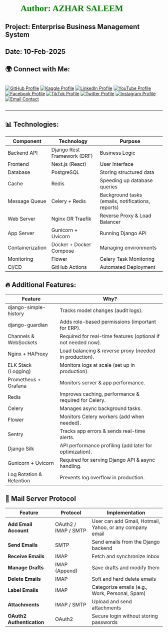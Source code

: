 # 👨‍💻 Author: AZHAR SALEEM
## Project: Enterprise Business Management System
## Date: 10-Feb-2025

<style>
  h1{
    font-family: "Poppins";
    font-weight: bold;
    color: rgba(0, 128, 0, 1);
  }
</style>

## 🌍 Connect with Me:

<div style="display: grid; grid-template-columns: repeat(auto-fit, minmax(150px, 1fr)); gap: 10px">
  
[![GitHub Profile](https://img.shields.io/badge/GitHub-Profile-blue?style=for-the-badge&logo=github)](https://github.com/azharsaleem18)
[![Kaggle Profile](https://img.shields.io/badge/Kaggle-Profile-blue?style=for-the-badge&logo=kaggle)](https://www.kaggle.com/azharsaleem)
[![LinkedIn Profile](https://img.shields.io/badge/LinkedIn-Profile-blue?style=for-the-badge&logo=linkedin)](https://www.linkedin.com/in/azhar-saleem/)
[![YouTube Profile](https://img.shields.io/badge/YouTube-Profile-red?style=for-the-badge&logo=youtube)](https://www.youtube.com/@AzharSaleem19)
[![Facebook Profile](https://img.shields.io/badge/Facebook-Profile-blue?style=for-the-badge&logo=facebook)](https://www.facebook.com/azhar.saleem1472/)
[![TikTok Profile](https://img.shields.io/badge/TikTok-Profile-blue?style=for-the-badge&logo=tiktok)](https://www.tiktok.com/@azhar_saleem18)
[![Twitter Profile](https://img.shields.io/badge/Twitter-Profile-blue?style=for-the-badge&logo=twitter)](https://twitter.com/azhar_saleem18)
[![Instagram Profile](https://img.shields.io/badge/Instagram-Profile-blue?style=for-the-badge&logo=instagram)](https://www.instagram.com/azhar_saleem18/)
[![Email Contact](https://img.shields.io/badge/Email-Contact%20Me-red?style=for-the-badge&logo=gmail)](mailto:azharsaleem6@gmail.com)

</div>

---

## 📊 Technologies:

| Component             | Technology                           | Purpose                                               |
|----------------------|-----------------------------------|-------------------------------------------------------|
| Backend API         | Django Rest Framework (DRF)       | Business Logic                                        |
| Frontend            | Next.js (React)                   | User Interface                                       |
| Database            | PostgreSQL                        | Storing structured data                              |
| Cache               | Redis                             | Speeding up database queries                        |
| Message Queue       | Celery + Redis                    | Background tasks (emails, notifications, reports)   |
| Web Server          | Nginx OR Traefik                  | Reverse Proxy & Load Balancer                       |
| App Server          | Gunicorn + Uvicorn                | Running Django API                                  |
| Containerization    | Docker + Docker Compose          | Managing environments                               |
| Monitoring          | Flower                            | Celery Task Monitoring                              |
| CI/CD               | GitHub Actions    | Automated Deployment                                |

## 🔥 Additional Features:

| Feature                   | Why?                                                        |
|---------------------------|------------------------------------------------------------|
| django-simple-history     | Tracks model changes (audit logs).                         |
| django-guardian           | Adds role-based permissions (important for ERP).          |
| Channels & WebSockets     | Required for real-time features (optional if not needed now). |
| Nginx + HAProxy           | Load balancing & reverse proxy (needed in production).    |
| ELK Stack (Logging)       | Monitors logs at scale (set up in production).            |
| Prometheus + Grafana      | Monitors server & app performance.                         |
| Redis                     | Improves caching, performance & required for Celery.     |
| Celery                    | Manages async background tasks.                           |
| Flower                    | Monitors Celery workers (add when needed).               |
| Sentry                    | Tracks app errors & sends real-time alerts.              |
| Django Silk               | API performance profiling (add later for optimization).  |
| Gunicorn + Uvicorn        | Required for serving Django API & async handling.        |
| Log Rotation & Retention  | Prevents log overflow in production.                     |





## 📧 Mail Server Protocol

| Feature               | Protocol        | Implementation                                      |
|-----------------------|----------------|----------------------------------------------------|
| **Add Email Account** | OAuth2 / IMAP / SMTP | User can add Gmail, Hotmail, Yahoo, or any company email |
| **Send Emails**       | SMTP           | Send emails from the Django backend               |
| **Receive Emails**    | IMAP           | Fetch and synchronize inbox                       |
| **Manage Drafts**     | IMAP (Append)  | Save drafts and modify them                      |
| **Delete Emails**     | IMAP           | Soft and hard delete emails                      |
| **Label Emails**      | IMAP           | Categorize emails (e.g., Work, Personal, Spam)   |
| **Attachments**       | IMAP / SMTP    | Upload and send attachments                      |
| **OAuth2 Authentication** | OAuth2     | Secure login without storing passwords           |
